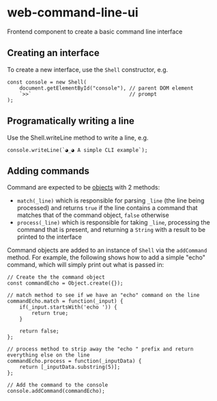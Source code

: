 # web-command-line-ui

Frontend component to create a basic command line interface

## Creating an interface
To create a new interface, use the `Shell` constructor, e.g.

```
const console = new Shell(
    document.getElementById("console"), // parent DOM element
    `>>`                                // prompt
);
```

## Programatically writing a line
Use the Shell.writeLine method to write a line, e.g.

```
console.writeLine(`◕_◕ A simple CLI example`);
```

## Adding commands
Command are expected to be [objects](https://developer.mozilla.org/en-US/docs/Web/JavaScript/Reference/Global_Objects/Object) with 2 methods:

- `match(_line)` which is responsible for parsing `_line` (the line being processed) and returns `true` if the line contains a command that matches that of the command object, `false` otherwise
- `process(_line)` which is responsible for taking `_line`, processing the command that is present, and returning a `String` with a result to be printed to the interface

Command objects are added to an instance of `Shell` via the `addCommand` method. For example, the following shows how to add a simple "echo" command, which will simply print out what is passed in:

```
// Create the the command object
const commandEcho = Object.create({});

// match method to see if we have an "echo" command on the line
commandEcho.match = function(_input) {
    if(_input.startsWith('echo ')) {
        return true;
    }

    return false;
};

// process method to strip away the "echo " prefix and return everything else on the line
commandEcho.process = function(_inputData) { 
    return [_inputData.substring(5)];
};

// Add the command to the console
console.addCommand(commandEcho);
```
